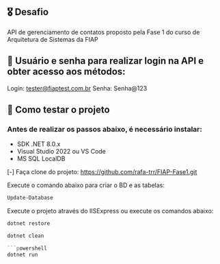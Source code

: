 ## 🎖️ Desafio
API de gerenciamento de contatos proposto pela Fase 1 do curso de Arquitetura de Sistemas da FIAP

## 🔑 Usuário e senha para realizar login na API e obter acesso aos métodos:
Login: tester@fiaptest.com.br
Senha: Senha@123

## 🧪 Como testar o projeto

### Antes de realizar os passos abaixo, é necessário instalar:
- SDK .NET 8.0.x
- Visual Studio 2022 ou VS Code
- MS SQL LocalDB

[-] Faça clone do projeto:
https://github.com/rafa-trr/FIAP-Fase1.git

Execute o comando abaixo para criar o BD e as tabelas:

```powershell
Update-Database
```

Execute o projeto através do IISExpress ou execute os comandos abaixo:

```powershell
dotnet restore
```

```powershell
dotnet clean

```powershell
dotnet run
